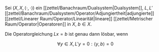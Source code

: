 Sei $(X, X, \langle \cdot, \cdot \rangle)$ ein [[zettel/Banachraum/Dualsystem|Dualsystem]], $L, L'$ [[zettel/Banachraum/Dualsystem/Operator/Adjungiertheit|adjungierte]] [[zettel/Linearer Raum/Operator/Linearität|lineare]] [[zettel/Metrischer Raum/Operator|Operatoren]] in $X$, $b \in X$.

Die Operatorgleichung $Lx = b$ ist genau dann lösbar, wenn

$$
	\forall y \in X, L'y = 0 : \langle y, b \rangle = 0
$$